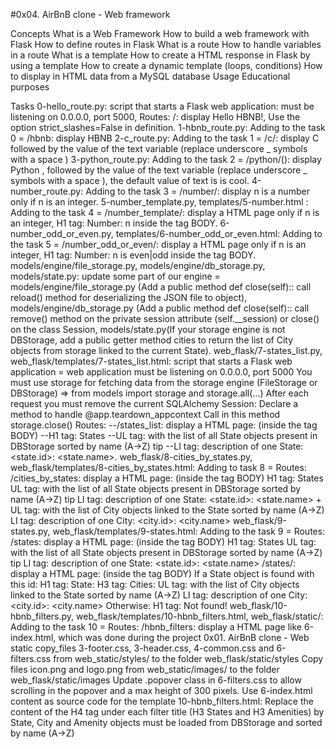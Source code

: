 #0x04. AirBnB clone - Web framework

Concepts
What is a Web Framework
How to build a web framework with Flask
How to define routes in Flask
What is a route
How to handle variables in a route
What is a template
How to create a HTML response in Flask by using a template
How to create a dynamic template (loops, conditions)
How to display in HTML data from a MySQL database
Usage
Educational purposes

Tasks
0-hello_route.py: script that starts a Flask web application: must be listening on 0.0.0.0, port 5000, Routes: /: display Hello HBNB!, Use the option strict_slashes=False in definition.
1-hbnb_route.py: Adding to the task 0 = /hbnb: display HBNB
2-c_route.py: Adding to the task 1 = /c/: display C followed by the value of the text variable (replace underscore _ symbols with a space )
3-python_route.py: Adding to the task 2 = /python/(): display Python , followed by the value of the text variable (replace underscore _ symbols with a space ), the default value of text is is cool.
4-number_route.py: Adding to the task 3 = /number/: display n is a number only if n is an integer.
5-number_template.py, templates/5-number.html : Adding to the task 4 = /number_template/: display a HTML page only if n is an integer, H1 tag: Number: n inside the tag BODY.
6-number_odd_or_even.py, templates/6-number_odd_or_even.html: Adding to the task 5 = /number_odd_or_even/: display a HTML page only if n is an integer, H1 tag: Number: n is even|odd inside the tag BODY.
models/engine/file_storage.py, models/engine/db_storage.py, models/state.py: update some part of our engine = models/engine/file_storage.py (Add a public method def close(self):: call reload() method for deserializing the JSON file to object), models/engine/db_storage.py (Add a public method def close(self):: call remove() method on the private session attribute (self.__session) or close() on the class Session, models/state.py(If your storage engine is not DBStorage, add a public getter method cities to return the list of City objects from storage linked to the current State).
web_flask/7-states_list.py, web_flask/templates/7-states_list.html: script that starts a Flask web application = web application must be listening on 0.0.0.0, port 5000 You must use storage for fetching data from the storage engine (FileStorage or DBStorage) => from models import storage and storage.all(...)
After each request you must remove the current SQLAlchemy Session:
Declare a method to handle @app.teardown_appcontext
Call in this method storage.close()
Routes: --/states_list: display a HTML page: (inside the tag BODY) --H1 tag: States --UL tag: with the list of all State objects present in DBStorage sorted by name (A->Z) tip --LI tag: description of one State: <state.id>: <state.name>.
web_flask/8-cities_by_states.py, web_flask/templates/8-cities_by_states.html: Adding to task 8 = Routes:
/cities_by_states: display a HTML page: (inside the tag BODY)
H1 tag: States
UL tag: with the list of all State objects present in DBStorage sorted by name (A->Z) tip
LI tag: description of one State: <state.id>: <state.name> + UL tag: with the list of City objects linked to the State sorted by name (A->Z)
LI tag: description of one City: <city.id>: <city.name>
web_flask/9-states.py, web_flask/templates/9-states.html: Adding to the task 9 = Routes: /states: display a HTML page: (inside the tag BODY)
H1 tag: States
UL tag: with the list of all State objects present in DBStorage sorted by name (A->Z) tip
LI tag: description of one State: <state.id>: <state.name> /states/: display a HTML page: (inside the tag BODY)
If a State object is found with this id:
H1 tag: State:
H3 tag: Cities:
UL tag: with the list of City objects linked to the State sorted by name (A->Z)
LI tag: description of one City: <city.id>: <city.name> Otherwise:
H1 tag: Not found!
web_flask/10-hbnb_filters.py, web_flask/templates/10-hbnb_filters.html, web_flask/static/: Adding to the task 10 = Routes: /hbnb_filters: display a HTML page like 6-index.html, which was done during the project 0x01. AirBnB clone - Web static
copy_files 3-footer.css, 3-header.css, 4-common.css and 6-filters.css from web_static/styles/ to the folder web_flask/static/styles
Copy files icon.png and logo.png from web_static/images/ to the folder web_flask/static/images
Update .popover class in 6-filters.css to allow scrolling in the popover and a max height of 300 pixels.
Use 6-index.html content as source code for the template 10-hbnb_filters.html:
Replace the content of the H4 tag under each filter title (H3 States and H3 Amenities) by  
State, City and Amenity objects must be loaded from DBStorage and sorted by name (A->Z)
